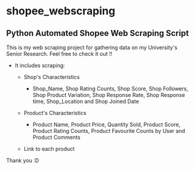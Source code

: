 # shopee_webscraping
## Python Automated Shopee Web Scraping Script

This is my web scraping project for gathering data on my University's Senior Research. Feel free to check it out !! 

- It includes scraping:

    - Shop's Characteristics
    
        * Shop_Name, Shop Rating Counts, Shop Score, Shop Followers, Shop Product Variation, Shop Response Rate, Shop Response time, Shop_Location and Shop Joined Date
  
    - Product's Characteristics
        
        * Product Name, Product Price, Quantity Sold, Product Score, Product Rating Counts, Product Favourite Counts by User and Product Comments
        
    - Link to each product
    
Thank you :D

